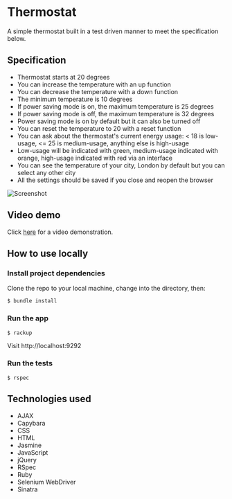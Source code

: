 # Thermostat
A simple thermostat built in a test driven manner to meet the specification below.

## Specification
* Thermostat starts at 20 degrees
* You can increase the temperature with an up function
* You can decrease the temperature with a down function
* The minimum temperature is 10 degrees
* If power saving mode is on, the maximum temperature is 25 degrees
* If power saving mode is off, the maximum temperature is 32 degrees
* Power saving mode is on by default but it can also be turned off
* You can reset the temperature to 20 with a reset function
* You can ask about the thermostat's current energy usage: < 18 is low-usage, <= 25 is medium-usage, anything else is high-usage
* Low-usage will be indicated with green, medium-usage indicated with orange, high-usage indicated with red via an interface
* You can see the temperature of your city, London by default but you can select any other city
* All the settings should be saved if you close and reopen the browser

![Screenshot](https://i.imgur.com/tIDXPnc.png)

## Video demo
Click [here](https://i.imgur.com/dzCJxsq.mp4) for a video demonstration.

## How to use locally

### Install project dependencies
Clone the repo to your local machine, change into the directory, then:
```
$ bundle install
```

### Run the app
```
$ rackup
```
Visit http://localhost:9292

### Run the tests
```
$ rspec
```

## Technologies used
* AJAX
* Capybara
* CSS
* HTML
* Jasmine
* JavaScript
* jQuery
* RSpec
* Ruby
* Selenium WebDriver
* Sinatra
